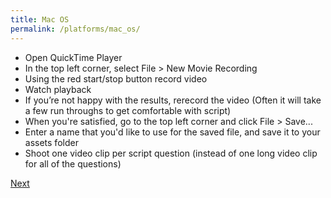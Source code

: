```yaml
---
title: Mac OS
permalink: /platforms/mac_os/
---
```


* Open QuickTime Player
* In the top left corner, select File > New Movie Recording
* Using the red start/stop button record video
* Watch playback
* If you’re not happy with the results, rerecord the video (Often it will take a few run throughs to get comfortable with script)
* When you're satisfied, go to the top left corner and click File > Save...
* Enter a name that you'd like to use for the saved file, and save it to your assets folder
* Shoot one video clip per script question (instead of one long video clip for all of the questions)



[Next](/storytelling/videos/music/)
